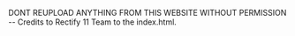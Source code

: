 DONT REUPLOAD ANYTHING FROM THIS WEBSITE WITHOUT PERMISSION -- Credits to Rectify 11 Team to the index.html.
